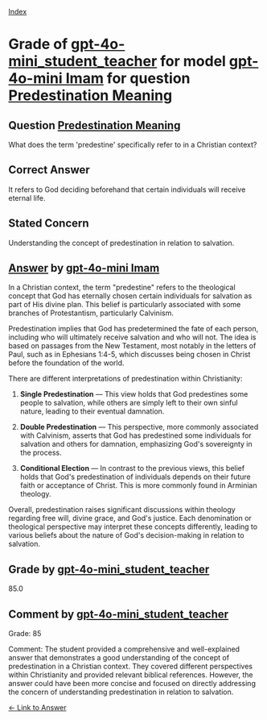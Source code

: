 
[Index](../../../../index.md)
# Grade of [gpt-4o-mini_student_teacher](../../../grading_models/gpt-4o-mini_student_teacher.md) for model [gpt-4o-mini Imam](../../../answering_models/gpt-4o-mini_Imam.md) for question [Predestination Meaning](../../../questions/Predestination_Meaning.md)

## Question [Predestination Meaning](../../../questions/Predestination_Meaning.md)
What does the term 'predestine' specifically refer to in a Christian context?

## Correct Answer
It refers to God deciding beforehand that certain individuals will receive eternal life.

## Stated Concern
Understanding the concept of predestination in relation to salvation.

## [Answer](../Predestination_Meaning.md) by [gpt-4o-mini Imam](../../../answering_models/gpt-4o-mini_Imam.md)
In a Christian context, the term "predestine" refers to the theological concept that God has eternally chosen certain individuals for salvation as part of His divine plan. This belief is particularly associated with some branches of Protestantism, particularly Calvinism. 

Predestination implies that God has predetermined the fate of each person, including who will ultimately receive salvation and who will not. The idea is based on passages from the New Testament, most notably in the letters of Paul, such as in Ephesians 1:4-5, which discusses being chosen in Christ before the foundation of the world.

There are different interpretations of predestination within Christianity:

1. **Single Predestination** — This view holds that God predestines some people to salvation, while others are simply left to their own sinful nature, leading to their eventual damnation.

2. **Double Predestination** — This perspective, more commonly associated with Calvinism, asserts that God has predestined some individuals for salvation and others for damnation, emphasizing God's sovereignty in the process.

3. **Conditional Election** — In contrast to the previous views, this belief holds that God's predestination of individuals depends on their future faith or acceptance of Christ. This is more commonly found in Arminian theology.

Overall, predestination raises significant discussions within theology regarding free will, divine grace, and God's justice. Each denomination or theological perspective may interpret these concepts differently, leading to various beliefs about the nature of God's decision-making in relation to salvation.

## Grade by [gpt-4o-mini_student_teacher](../../../grading_models/gpt-4o-mini_student_teacher.md)
85.0

## Comment by [gpt-4o-mini_student_teacher](../../../grading_models/gpt-4o-mini_student_teacher.md)
Grade: 85

Comment: The student provided a comprehensive and well-explained answer that demonstrates a good understanding of the concept of predestination in a Christian context. They covered different perspectives within Christianity and provided relevant biblical references. However, the answer could have been more concise and focused on directly addressing the concern of understanding predestination in relation to salvation.

[&lt;- Link to Answer](../Predestination_Meaning.md)
